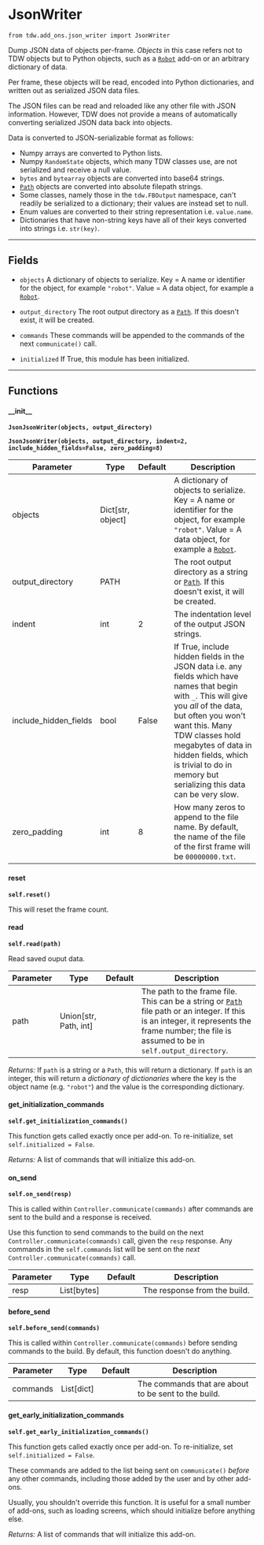 # JsonWriter

`from tdw.add_ons.json_writer import JsonWriter`

Dump JSON data of objects per-frame. *Objects* in this case refers not to TDW objects but to Python objects, such as a [`Robot`](robot.md) add-on or an arbitrary dictionary of data.

Per frame, these objects will be read, encoded into Python dictionaries, and written out as serialized JSON data files.

The JSON files can be read and reloaded like any other file with JSON information. However, TDW does not provide a means of automatically converting serialized JSON data back into objects.

Data is converted to JSON-serializable format as follows:

- Numpy arrays are converted to Python lists.
- Numpy `RandomState` objects, which many TDW classes use, are not serialized and receive a null value.
- `bytes` and `bytearray` objects are converted into base64 strings.
- [`Path`](https://docs.python.org/3/library/pathlib.html) objects are converted into absolute filepath strings.
- Some classes, namely those in the `tdw.FBOutput` namespace, can't readily be serialized to a dictionary; their values are instead set to null.
- Enum values are converted to their string representation i.e. `value.name`.
- Dictionaries that have non-string keys have all of their keys converted into strings i.e. `str(key)`.

***

## Fields

- `objects` A dictionary of objects to serialize. Key = A name or identifier for the object, for example `"robot"`. Value = A data object, for example a [`Robot`](robot.md).

- `output_directory` The root output directory as a [`Path`](https://docs.python.org/3/library/pathlib.html). If this doesn't exist, it will be created.

- `commands` These commands will be appended to the commands of the next `communicate()` call.

- `initialized` If True, this module has been initialized.

***

## Functions

#### \_\_init\_\_

**`JsonJsonWriter(objects, output_directory)`**

**`JsonJsonWriter(objects, output_directory, indent=2, include_hidden_fields=False, zero_padding=8)`**

| Parameter | Type | Default | Description |
| --- | --- | --- | --- |
| objects |  Dict[str, object] |  | A dictionary of objects to serialize. Key = A name or identifier for the object, for example `"robot"`. Value = A data object, for example a [`Robot`](robot.md). |
| output_directory |  PATH |  | The root output directory as a string or [`Path`](https://docs.python.org/3/library/pathlib.html). If this doesn't exist, it will be created. |
| indent |  int  | 2 | The indentation level of the output JSON strings. |
| include_hidden_fields |  bool  | False | If True, include hidden fields in the JSON data i.e. any fields which have names that begin with `_`. This will give you *all* of the data, but often you won't want this. Many TDW classes hold megabytes of data in hidden fields, which is trivial to do in memory but serializing this data can be very slow. |
| zero_padding |  int  | 8 | How many zeros to append to the file name. By default, the name of the file of the first frame will be `00000000.txt`. |

#### reset

**`self.reset()`**

This will reset the frame count.

#### read

**`self.read(path)`**

Read saved ouput data.


| Parameter | Type | Default | Description |
| --- | --- | --- | --- |
| path |  Union[str, Path, int] |  | The path to the frame file. This can be a string or [`Path`](https://docs.python.org/3/library/pathlib.html) file path or an integer. If this is an integer, it represents the frame number; the file is assumed to be in `self.output_directory`. |

_Returns:_  If `path` is a string or a `Path`, this will return a dictionary. If `path` is an integer, this will return a *dictionary of dictionaries* where the key is the object name (e.g. `"robot"`) and the value is the corresponding dictionary.

#### get_initialization_commands

**`self.get_initialization_commands()`**

This function gets called exactly once per add-on. To re-initialize, set `self.initialized = False`.

_Returns:_  A list of commands that will initialize this add-on.

#### on_send

**`self.on_send(resp)`**

This is called within `Controller.communicate(commands)` after commands are sent to the build and a response is received.

Use this function to send commands to the build on the next `Controller.communicate(commands)` call, given the `resp` response.
Any commands in the `self.commands` list will be sent on the *next* `Controller.communicate(commands)` call.

| Parameter | Type | Default | Description |
| --- | --- | --- | --- |
| resp |  List[bytes] |  | The response from the build. |

#### before_send

**`self.before_send(commands)`**

This is called within `Controller.communicate(commands)` before sending commands to the build. By default, this function doesn't do anything.

| Parameter | Type | Default | Description |
| --- | --- | --- | --- |
| commands |  List[dict] |  | The commands that are about to be sent to the build. |

#### get_early_initialization_commands

**`self.get_early_initialization_commands()`**

This function gets called exactly once per add-on. To re-initialize, set `self.initialized = False`.

These commands are added to the list being sent on `communicate()` *before* any other commands, including those added by the user and by other add-ons.

Usually, you shouldn't override this function. It is useful for a small number of add-ons, such as loading screens, which should initialize before anything else.

_Returns:_  A list of commands that will initialize this add-on.
